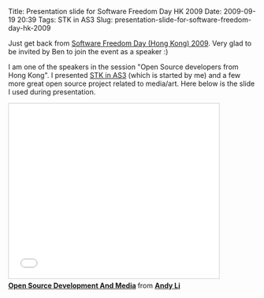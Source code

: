 Title: Presentation slide for Software Freedom Day HK 2009
Date: 2009-09-19 20:39
Tags: STK in AS3
Slug: presentation-slide-for-software-freedom-day-hk-2009

Just get back from [Software Freedom Day (Hong Kong) 2009][]. Very glad
to be invited by Ben to join the event as a speaker :)

I am one of the speakers in the session "Open Source developers from
Hong Kong". I presented [STK in AS3][] (which is started by me) and a
few more great open source project related to media/art. Here below is
the slide I used during presentation.

<iframe src="//www.slideshare.net/slideshow/embed_code/2021666" width="427" height="356" frameborder="0" marginwidth="0" marginheight="0" scrolling="no" style="border:1px solid #CCC; border-width:1px; margin-bottom:5px; max-width: 100%;" allowfullscreen> </iframe> <div style="margin-bottom:5px"> <strong> <a href="https://www.slideshare.net/andy_li/open-source-development-and-media-software-fr" title="Open Source Development And Media" target="_blank">Open Source Development And Media</a> </strong> from <strong><a href="http://www.slideshare.net/andy_li" target="_blank">Andy Li</a></strong> </div>

  [Software Freedom Day (Hong Kong) 2009]: http://wiki.opensource.hk/index.php/Software_Freedom_Day_2009%2C_Hong_Kong
  [STK in AS3]: http://code.google.com/p/stk-in-as3/